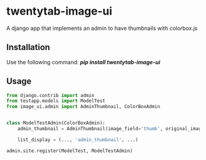 twentytab-image-ui
==================

A django app that implements an admin to have thumbnails with colorbox.js

## Installation

Use the following command: <b><i>pip install twentytab-image-ui</i></b>


## Usage


```py
from django.contrib import admin
from testapp.models import ModelTest
from image_ui.admin import AdminThumbnail, ColorBoxAdmin


class ModelTestAdmin(ColorBoxAdmin):
    admin_thumbnail = AdminThumbnail(image_field='thumb', original_image='image')

    list_display = (..., 'admin_thumbnail', ...)

admin.site.register(ModelTest, ModelTestAdmin)


```